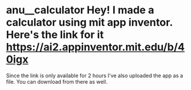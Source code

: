 # anu__calculator Hey! I made a calculator using mit app inventor. Here's the link for it https://ai2.appinventor.mit.edu/b/40igx
Since the link is only available for 2 hours I've also uploaded the app as a file. You can download from there as well.
